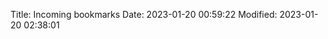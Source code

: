 Title: Incoming bookmarks
Date: 2023-01-20 00:59:22
Modified: 2023-01-20 02:38:01

<script>bookmarks = [
<!-- Don't edit body below this line -->
  {
    "date": "2023-01-20 02:17:01",
    "url": "https://www.java67.com/2014/09/right-way-to-check-if-string-is-empty.html",
    "title": "Java67: Right way to check if String is empty in Java with Example",
    "tags": [
      "Tag1",
      "     Tag2"
    ],
    "notes": [
      "   note    "
    ]
  },
];
</script>

<!-- end of bookmarks definition -->

<link rel="stylesheet" type="text/css" href="../../css/Bookmarker.css" />
<script type="text/javascript" src="../../js/Bookmarker.js"></script>
